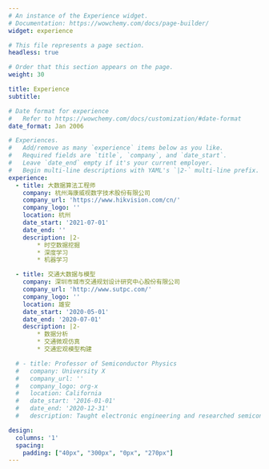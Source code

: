 ```yaml
---
# An instance of the Experience widget.
# Documentation: https://wowchemy.com/docs/page-builder/
widget: experience

# This file represents a page section.
headless: true

# Order that this section appears on the page.
weight: 30

title: Experience
subtitle:

# Date format for experience
#   Refer to https://wowchemy.com/docs/customization/#date-format
date_format: Jan 2006

# Experiences.
#   Add/remove as many `experience` items below as you like.
#   Required fields are `title`, `company`, and `date_start`.
#   Leave `date_end` empty if it's your current employer.
#   Begin multi-line descriptions with YAML's `|2-` multi-line prefix.
experience:
  - title: 大数据算法工程师
    company: 杭州海康威视数字技术股份有限公司
    company_url: 'https://www.hikvision.com/cn/'
    company_logo: ''
    location: 杭州
    date_start: '2021-07-01'
    date_end: ''
    description: |2-
        * 时空数据挖掘
        * 深度学习
        * 机器学习

  - title: 交通大数据与模型
    company: 深圳市城市交通规划设计研究中心股份有限公司
    company_url: 'http://www.sutpc.com/'
    company_logo: ''
    location: 雄安
    date_start: '2020-05-01'
    date_end: '2020-07-01'
    description: |2-
        * 数据分析
        * 交通微观仿真
        * 交通宏观模型构建

  # - title: Professor of Semiconductor Physics
  #   company: University X
  #   company_url: ''
  #   company_logo: org-x
  #   location: California
  #   date_start: '2016-01-01'
  #   date_end: '2020-12-31'
  #   description: Taught electronic engineering and researched semiconductor physics.

design:
  columns: '1'
  spacing:
    padding: ["40px", "300px", "0px", "270px"]
---
```

